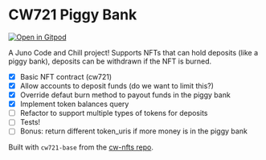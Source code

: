 # CW721 Piggy Bank

[![Open in Gitpod](https://gitpod.io/button/open-in-gitpod.svg)](https://gitpod.io/#https://github.com/CosmosContracts/code-and-chill])

A Juno Code and Chill project! Supports NFTs that can hold deposits (like a piggy bank), deposits can be withdrawn if the NFT is burned.

- [x] Basic NFT contract (cw721)
- [x] Allow accounts to deposit funds (do we want to limit this?)
- [x] Override defaut burn method to payout funds in the piggy bank
- [x] Implement token balances query
- [ ] Refactor to support multiple types of tokens for deposits
- [ ] Tests!
- [ ] Bonus: return different token_uris if more money is in the piggy bank

Built with `cw721-base` from the [cw-nfts repo](https://github.com/cosmwasm/cw-nfts).
